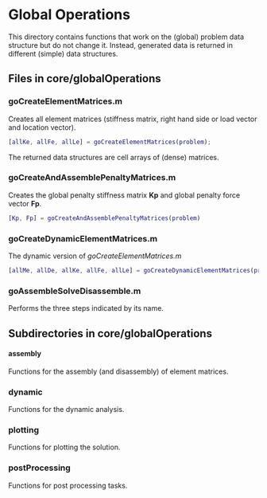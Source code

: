# Global Operations

This directory contains functions that work on the (global) problem data structure but do not change it. Instead, generated data is returned in different (simple) data structures.

## Files in core/globalOperations

### goCreateElementMatrices.m
Creates all element matrices (stiffness matrix, right hand side or load vector and location vector).

```matlab
[allKe, allFe, allLe] = goCreateElementMatrices(problem);
```
The returned data structures are cell arrays of (dense) matrices.

### goCreateAndAssemblePenaltyMatrices.m
Creates the global penalty stiffness matrix **Kp** and global penalty force vector **Fp**.

```matlab
[Kp, Fp] = goCreateAndAssemblePenaltyMatrices(problem)
```

### goCreateDynamicElementMatrices.m
The dynamic version of _goCreateElementMatrices.m_
```matlab
[allMe, allDe, allKe, allFe, allLe] = goCreateDynamicElementMatrices(problem);
```

### goAssembleSolveDisassemble.m 
Performs the three steps indicated by its name.

## Subdirectories in core/globalOperations
#### assembly
Functions for the assembly (and disassembly) of element matrices.

### dynamic
Functions for the dynamic analysis.

### plotting 
Functions for plotting the solution.

### postProcessing
Functions for post processing tasks.
